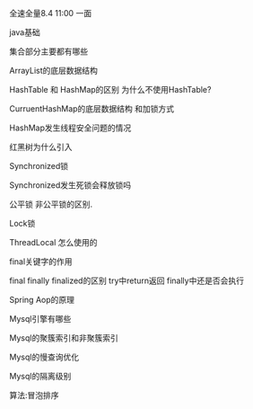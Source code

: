全速全量8.4 11:00 一面

java基础

集合部分主要都有哪些  

ArrayList的底层数据结构

HashTable  和  HashMap的区别  为什么不使用HashTable?

CurruentHashMap的底层数据结构  和加锁方式

HashMap发生线程安全问题的情况

红黑树为什么引入



Synchronized锁

Synchronized发生死锁会释放锁吗

公平锁 非公平锁的区别.

Lock锁

ThreadLocal 怎么使用的 





final关键字的作用

final  finally  finalized的区别    try中return返回 finally中还是否会执行

Spring Aop的原理



Mysql引擎有哪些

Mysql的聚簇索引和非聚簇索引

Mysql的慢查询优化

Mysql的隔离级别



算法:冒泡排序


